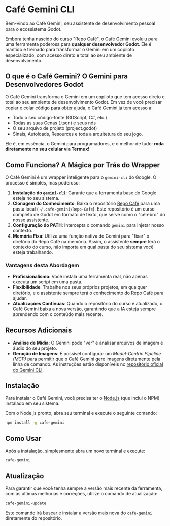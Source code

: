 # Café Gemini CLI

Bem-vindo ao Café Gemini, seu assistente de desenvolvimento pessoal para o ecossistema Godot.

Embora tenha nascido do curso "Repo Café", o Café Gemini evoluiu para uma ferramenta poderosa para **qualquer desenvolvedor Godot**. Ele é mantido e treinado para transformar o Gemini em um copiloto especializado, com acesso direto e total ao seu ambiente de desenvolvimento.

## O que é o Café Gemini? O Gemini para Desenvolvedores Godot

O Café Gemini transforma o Gemini em um copiloto que tem acesso direto e total ao seu ambiente de desenvolvimento Godot. Em vez de você precisar copiar e colar código para obter ajuda, o Café Gemini já tem acesso a:

- Todo o seu código-fonte (GDScript, C#, etc.)
- Todas as suas Cenas (.tscn) e seus nós
- O seu arquivo de projeto (project.godot)
- Sinais, Autoloads, Resources e toda a arquitetura do seu jogo.

Ele é, em essência, o Gemini para programadores, e o melhor de tudo: **roda diretamente no seu celular via Termux!**

## Como Funciona? A Mágica por Trás do Wrapper

O Café Gemini é um wrapper inteligente para o `gemini-cli` do Google. O processo é simples, mas poderoso:

1.  **Instalação do `gemini-cli`**: Garante que a ferramenta base do Google esteja no seu sistema.
2.  **Clonagem do Conhecimento**: Baixa o repositório [Repo Café](https://github.com/Cafe-GameDev/Repo-Cafe) para uma pasta local (`~/.cafe-gemini/Repo-Cafe`). Este repositório é um curso completo de Godot em formato de texto, que serve como o "cérebro" do nosso assistente.
3.  **Configuração do PATH**: Intercepta o comando `gemini` para injetar nosso contexto.
4.  **Memória Fixa**: Utiliza uma função nativa do Gemini para "fixar" o diretório do Repo Café na memória. Assim, o assistente **sempre** terá o contexto do curso, não importa em qual pasta do seu sistema você esteja trabalhando.

### Vantagens desta Abordagem

- **Profissionalismo**: Você instala uma ferramenta real, não apenas executa um script em uma pasta.
- **Flexibilidade**: Trabalhe nos seus próprios projetos, em qualquer diretório, e o assistente sempre terá o conhecimento do Repo Café para ajudar.
- **Atualizações Contínuas**: Quando o repositório do curso é atualizado, o Café Gemini baixa a nova versão, garantindo que a IA esteja sempre aprendendo com o conteúdo mais recente.

## Recursos Adicionais

- **Análise de Mídia**: O Gemini pode "ver" e analisar arquivos de imagem e áudio do seu projeto.
- **Geração de Imagens**: É possível configurar um _Model-Centric Pipeline (MCP)_ para permitir que o Café Gemini gere imagens diretamente pela linha de comando. As instruções estão disponíveis no [repositório oficial do Gemini CLI](https://github.com/google/gemini-cli).

## Instalação

Para instalar o Café Gemini, você precisa ter o [Node.js](https://nodejs.org/) (que inclui o NPM) instalado em seu sistema.

Com o Node.js pronto, abra seu terminal e execute o seguinte comando:

```bash
npm install -g cafe-gemini
```

## Como Usar

Após a instalação, simplesmente abra um novo terminal e execute:

```bash
cafe-gemini
```

## Atualização

Para garantir que você tenha sempre a versão mais recente da ferramenta, com as últimas melhorias e correções, utilize o comando de atualização:

```bash
cafe-gemini-update
```

Este comando irá buscar e instalar a versão mais nova do `cafe-gemini` diretamente do repositório.
